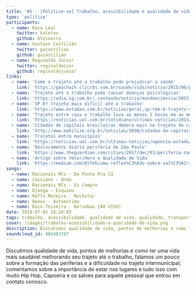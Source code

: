 ```yaml
---
title: '#5 - [Politize-se] Trabalho, acessibilidade e qualidade de vida.'
type: 'politize'
participants:
  - name: Kaio Leal
    twitter: kaletex
    github: kteixeira
  - name: Gustavo Castilião
    twitter: gucastiliao
    github: gucastiliao
  - name: Reginaldo Junior
    twitter: reginaldoojnr
    github: reginaldojunior
links:
  - name: 'Como o trajeto até o trabalho pode prejudicar a saúde'
    link: 'https://gauchazh.clicrbs.com.br/saude/vida/noticia/2015/06/pesquisa-mostra-como-o-trajeto-ate-o-trabalho-pode-prejudicar-a-saude-4773409.html'
  - name: 'Trajeto até o trabalho pode causar doenças psicológicas'
    link: 'https://odia.ig.com.br/_conteudo/noticia/mundoeciencia/2015-06-04/trajeto-ate-o-trabalho-pode-causar-doencas-psicologicas.html'
  - name: 'SP 6º trajeto mais difícil até o trabalho'
    link: 'https://www.estadao.com.br/noticias/geral,sp-tem-6-trajeto-mais-dificil-ate-trabalho-diz-estudo,574142'
  - name: 'Trajeto entre casa e trabalho leva ao menos 2 horas em ao menos 8 capitais brasileiras'
    link: 'https://noticias.uol.com.br/cotidiano/ultimas-noticias/2015/09/11/trajeto-casa-trabalho-leva-ao-menos-duas-horas-em-oito-capitais-diz-firjan.htm'
  - name: 'Cidadão de capitais brasileiras demora mais no trajeto de casa para o trabalho'
    link: 'http://www.mobilize.org.br/noticias/3698/cidadao-de-capitais-brasileiras-demora-mais-no-trajeto-de-casa-para-o-trabalho.html'
  - name: 'Trajetos entre municípios'
    link: 'https://noticias.uol.com.br/ultimas-noticias/agencia-estado/2015/03/25/maior-fluxo-entre-cidades-do-pais-e-guarulhossao-paulo-aponta-ibge.htm'
  - name: 'Deslocamento diário periferia de São Paulo'
    link: 'https://www.theguardian.com/cities/2017/dec/01/periferia-sao-paulo-deslocamento-diario-quatro-horas'
  - name: 'Artigo sobre Valor/Hora e Qualidade de Vida'
    link: 'https://medium.com/@lfeh/uma-reflex%C3%A3o-sobre-sal%C3%A1rios-valor-hora-e-qualidade-de-vida-7aa2b835bb'
songs:
  - name: Racionais MCs - Da Ponte Pra Cá
  - name: Cassiano - Onda
  - name: Racionais MCs - Eu Compro
  - name: Djonga - Esquimo
  - name: Raffa Moreira - Rockstar
  - name: Denov - Autoestima
  - name: Kaio Teixeira - Berimbau [AO VIVO]
date: 2018-07-02 18:24:02
tags: trabalho, acessibilidade, qualidade de vida, qualidade, transporte, leitura, podcast, otimizar tempo, tecnologia, quebradev
cover: /images/trabalho-acessibilidade-e-qualidade-de-vida.png
description: Discutimos qualidade de vida, pontos de melhorias e como ter uma vida mais saudável melhorando seu trajeto até o trabalho.
soundcloud_id: 466483707
---
```


Discutimos qualidade de vida, pontos de melhorias e como ter uma vida mais saudável melhorando seu trajeto até o trabalho, falamos um pouco sobre a formação das periferias e a dificuldade no trajeto intermunicipal, comentamos sobre a importância de estar nos lugares e tudo isso com muito Hip Hop, Capoeira e os salves para aquele pessoal que entrou em contato conosco.